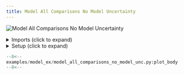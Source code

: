 ```yaml
---
title: Model All Comparisons No Model Uncertainty
---
```


![Model All Comparisons No Model Uncertainty](../baseline/model_all_comparisons_no_model_unc.png)

<details>
<summary>Imports (click to expand)</summary>

```python
--8<--
examples/model_ex/model_all_comparisons_no_model_unc.py:imports
--8<--
```

</details>

<details>
<summary>Setup (click to expand)</summary>

```python
--8<--
examples/model_ex/model_all_comparisons_no_model_unc.py:setup
--8<--
```

</details>

```python
--8<--
examples/model_ex/model_all_comparisons_no_model_unc.py:plot_body
--8<--
```
